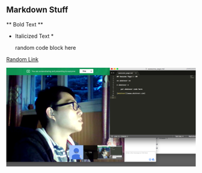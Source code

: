 ## Markdown Stuff ##

** Bold Text **

* Italicized Text *

    random code block here

[Random Link](www.google.com)

![GPS 1.1 Screenshot - Paul Liu & Edward Eng](https://github.com/paulliu87/phase-0-gps-1/blob/master/gps-1.1-paul-liu-edward-eng.png)